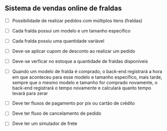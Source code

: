 ## Sistema de vendas online de fraldas

- [ ] Possibilidade de realizar pedidos com múltiplos itens (fraldas)
- [ ] Cada fralda possui um modelo e um tamanho específico
- [ ] Cada fralda possiu uma quantidade variável
- [ ] Deve-se aplicar cupom de desconto ao realizar um pedido
- [ ] Deve-se verficar no estoque a quantidade de fraldas disponíveis
- [ ] Quando um modelo de fralda é comprado, o back-end registrará a hora em que aconteceu para esse modelo e tamanho específico, mais tarde, sempre que o mesmo modelo e tamanho for comprado novamente, o back-end registrará o tempo novamente e calculará quanto tempo levará para zerar
- [ ] Deve ter fluxos  de pagamento por pix ou cartão de crédito
- [ ] Deve ter fluxo de cancelamento de pedido
- [ ] Deve ter um simulador de frete

